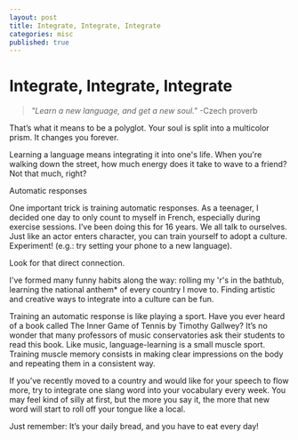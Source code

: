 ```yaml
---
layout: post
title: Integrate, Integrate, Integrate
categories: misc
published: true
---
```


# Integrate, Integrate, Integrate

> *"Learn a new language, and get a new soul."*
>    -Czech proverb


That’s what it means to be a polyglot. Your soul is split into a multicolor prism. It changes you forever.

Learning a language means integrating it into one's life. When you're walking down the street, how much energy does it take to wave to a friend?
Not that much, right?

Automatic responses

One important trick is training automatic responses. As a teenager, I decided one day to only count to myself in French, especially during exercise sessions. I’ve been doing this for 16 years. We all talk to ourselves. Just like an actor enters character, you can train yourself to adopt a culture. Experiment! (e.g.: try setting your phone to a new language).

Look for that direct connection.

I've formed many funny habits along the way: rolling my 'r's in the bathtub, learning the national anthem* of every country I move to. Finding artistic and creative ways to integrate into a culture can be fun.

Training an automatic response is like playing a sport. Have you ever heard of a book called The Inner Game of Tennis by Timothy Gallwey? It’s no wonder that many professors of music conservatories ask their students to read this book. Like music, language-learning is a small muscle sport. Training muscle memory consists in making clear impressions on the body and repeating them in a consistent way.

If you’ve recently moved to a country and would like for your speech to flow more, try to integrate one slang word into your vocabulary every week. You may feel kind of silly at first, but the more you say it, the more that new word will start to roll off your tongue like a local.

Just remember: It’s your daily bread, and you have to eat every day!
